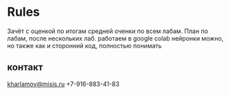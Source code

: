 # Rules
Зачёт с оценкой по итогам средней оченки по всем лабам.
План по лабам, после нескольких лаб.
работаем в google colab
нейронки можно, но также как и сторонний код, полностью понимать
## контакт
kharlamov@misis.ru
+7-916-883-41-83
